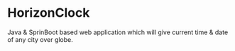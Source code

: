 # HorizonClock
Java & SprinBoot based web application which will give current time &amp; date of any city over globe.
